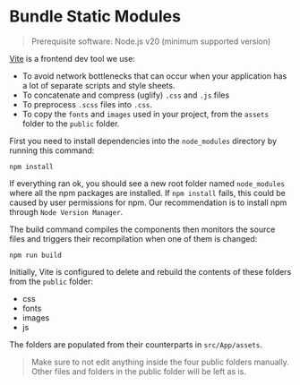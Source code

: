 # Bundle Static Modules

> Prerequisite software: Node.js v20 (minimum supported version)

[Vite](https://vite.dev/) is a frontend dev tool we use:

- To avoid network bottlenecks that can occur when your application has a lot of separate scripts and style sheets.
- To concatenate and compress (uglify) `.css` and `.js` files
- To preprocess `.scss` files into `.css`.
- To copy the `fonts` and `images` used in your project, from the `assets` folder to the `public` folder.

First you need to install dependencies into the `node_modules` directory by running this command:

```shell
npm install
```

If everything ran ok, you should see a new root folder named `node_modules` where all the npm packages are installed.
If `npm install` fails, this could be caused by user permissions for npm.
Our recommendation is to install npm through `Node Version Manager`.

The build command compiles the components then monitors the source files and triggers their recompilation when one of them is changed:

```shell
npm run build
```  

Initially, Vite is configured to delete and rebuild the contents of these folders from the `public` folder:

- css
- fonts
- images
- js

The folders are populated from their counterparts in `src/App/assets`.

> Make sure to not edit anything inside the four public folders manually.
> Other files and folders in the public folder will be left as is.
